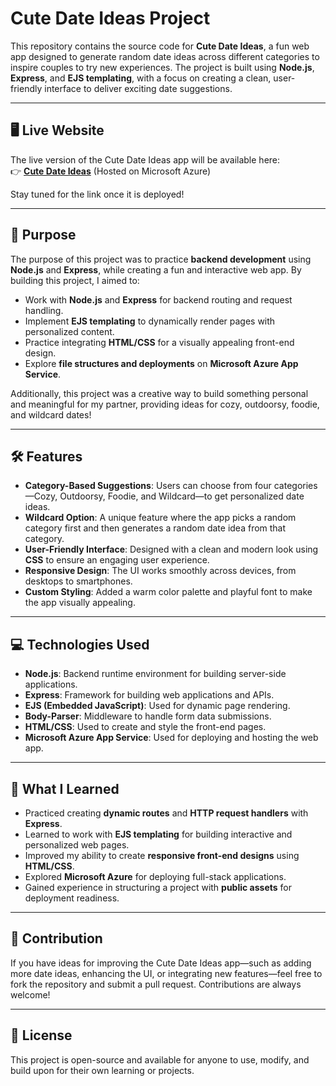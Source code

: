 # Cute Date Ideas Project

This repository contains the source code for **Cute Date Ideas**, a fun web app designed to generate random date ideas across different categories to inspire couples to try new experiences. The project is built using **Node.js**, **Express**, and **EJS templating**, with a focus on creating a clean, user-friendly interface to deliver exciting date suggestions.

---

## 🖥️ Live Website

The live version of the Cute Date Ideas app will be available here:  
👉 **[Cute Date Ideas]()** (Hosted on Microsoft Azure)

Stay tuned for the link once it is deployed!

---

## 🎯 Purpose

The purpose of this project was to practice **backend development** using **Node.js** and **Express**, while creating a fun and interactive web app. By building this project, I aimed to:

- Work with **Node.js** and **Express** for backend routing and request handling.
- Implement **EJS templating** to dynamically render pages with personalized content.
- Practice integrating **HTML/CSS** for a visually appealing front-end design.
- Explore **file structures and deployments** on **Microsoft Azure App Service**.

Additionally, this project was a creative way to build something personal and meaningful for my partner, providing ideas for cozy, outdoorsy, foodie, and wildcard dates!

---

## 🛠️ Features

- **Category-Based Suggestions**: Users can choose from four categories—Cozy, Outdoorsy, Foodie, and Wildcard—to get personalized date ideas.
- **Wildcard Option**: A unique feature where the app picks a random category first and then generates a random date idea from that category.
- **User-Friendly Interface**: Designed with a clean and modern look using **CSS** to ensure an engaging user experience.
- **Responsive Design**: The UI works smoothly across devices, from desktops to smartphones.
- **Custom Styling**: Added a warm color palette and playful font to make the app visually appealing.

---

## 💻 Technologies Used

- **Node.js**: Backend runtime environment for building server-side applications.
- **Express**: Framework for building web applications and APIs.
- **EJS (Embedded JavaScript)**: Used for dynamic page rendering.
- **Body-Parser**: Middleware to handle form data submissions.
- **HTML/CSS**: Used to create and style the front-end pages.
- **Microsoft Azure App Service**: Used for deploying and hosting the web app.

---

## 🧩 What I Learned

- Practiced creating **dynamic routes** and **HTTP request handlers** with **Express**.
- Learned to work with **EJS templating** for building interactive and personalized web pages.
- Improved my ability to create **responsive front-end designs** using **HTML/CSS**.
- Explored **Microsoft Azure** for deploying full-stack applications.
- Gained experience in structuring a project with **public assets** for deployment readiness.

---

## 🤝 Contribution

If you have ideas for improving the Cute Date Ideas app—such as adding more date ideas, enhancing the UI, or integrating new features—feel free to fork the repository and submit a pull request. Contributions are always welcome!

---

## 📄 License

This project is open-source and available for anyone to use, modify, and build upon for their own learning or projects.
